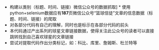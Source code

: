- 构建以类别（标题、时间、链接）微信公众号的数据抓取] * 使用python+selenium数据应有**187**页微信公众号“篮球信徒”文章的信息数据（标题、时间、链接）的爬取
- 对各部分代码有自己的理解，同时也是标示在各部分代码的前头
- 本代码通过产出系列的球星文章链接数据，使得关注此公众号的读者可以直接跳转找到自己喜欢球星的文章链接
- 尝试对提取代码作出分类标记，如：科比、库里、詹姆斯、杜兰特等
